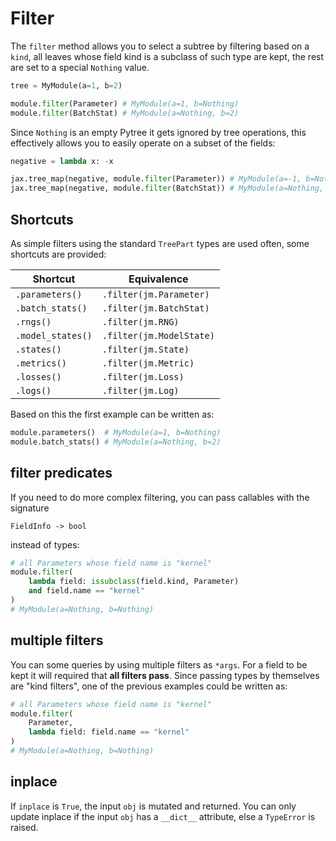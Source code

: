 # Filter

The `filter` method allows you to select a subtree by filtering based on a `kind`, all leaves whose field kind is a subclass of such type are kept, the rest are set to a special `Nothing` value.

```python
tree = MyModule(a=1, b=2)

module.filter(Parameter) # MyModule(a=1, b=Nothing)
module.filter(BatchStat) # MyModule(a=Nothing, b=2)
```

Since `Nothing` is an empty Pytree it gets ignored by tree operations, this effectively allows you to easily operate on a subset of the fields:

```python
negative = lambda x: -x

jax.tree_map(negative, module.filter(Parameter)) # MyModule(a=-1, b=Nothing)
jax.tree_map(negative, module.filter(BatchStat)) # MyModule(a=Nothing, b=-2)
```

## Shortcuts
As simple filters using the standard `TreePart` types are used often, some shortcuts are provided:

| Shortcut          | Equivalence              |
| ----------------- | ------------------------ |
| `.parameters()`   | `.filter(jm.Parameter)`  |
| `.batch_stats()`  | `.filter(jm.BatchStat)`  |
| `.rngs()`         | `.filter(jm.RNG)`        |
| `.model_states()` | `.filter(jm.ModelState)` |
| `.states()`       | `.filter(jm.State)`      |
| `.metrics()`      | `.filter(jm.Metric)`     |
| `.losses()`       | `.filter(jm.Loss)`       |
| `.logs()`         | `.filter(jm.Log)`        |

Based on this the first example can be written as:

```python
module.parameters()  # MyModule(a=1, b=Nothing)
module.batch_stats() # MyModule(a=Nothing, b=2)
```

## filter predicates
If you need to do more complex filtering, you can pass callables with the signature 

```
FieldInfo -> bool
``` 

instead of types:

```python
# all Parameters whose field name is "kernel"
module.filter(
    lambda field: issubclass(field.kind, Parameter) 
    and field.name == "kernel"
) 
# MyModule(a=Nothing, b=Nothing)
```

## multiple filters
You can some queries by using multiple filters as `*args`. For a field to be kept it will required that **all filters pass**. Since passing types by themselves are "kind filters", one of the previous examples could be written as:

```python
# all Parameters whose field name is "kernel"
module.filter(
    Parameter,
    lambda field: field.name == "kernel"
) 
# MyModule(a=Nothing, b=Nothing)
```
## inplace

If `inplace` is `True`, the input `obj` is mutated and returned. You can only update inplace if the input `obj` has a `__dict__` attribute, else a `TypeError` is raised.